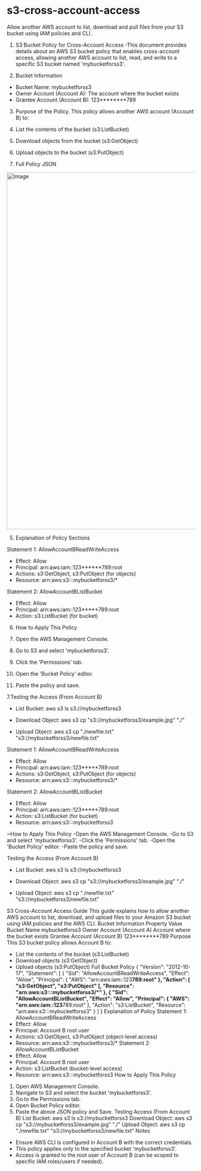 # s3-cross-account-access
Allow another AWS account to list, download and pull files from your S3 bucket using IAM policies and CLI.

1. S3 Bucket Policy for Cross-Account Access
-This document provides details about an AWS S3 bucket policy that enables cross-account access, allowing another AWS account to list, read, and write to a specific S3 bucket named 'mybucketforss3'.


2. Bucket Information
-	Bucket Name: mybucketforss3
-	Owner Account (Account A): The account where the bucket exists
-	Grantee Account (Account B): 123********789


3. Purpose of the Policy.
This policy allows another AWS account (Account B) to:
1.	List the contents of the bucket (s3:ListBucket)
2.	Download objects from the bucket (s3:GetObject)
3.	Upload objects to the bucket (s3:PutObject)


4.	Full Policy JSON
   <img width="1920" height="956" alt="Image" src="https://github.com/user-attachments/assets/9bdc9649-46f2-402f-8c58-f8aa46626ef2" />


5.	Explanation of Policy Sections

Statement 1: AllowAccountBReadWriteAccess
-	Effect: Allow
-	Principal: arn:aws:iam::123******789:root
-	Actions: s3:GetObject, s3:PutObject (for objects)
-	Resource: arn:aws:s3:::mybucketforss3/*

Statement 2: AllowAccountBListBucket
-	Effect: Allow
-	Principal: arn:aws:iam::123*****789:root
-	Action: s3:ListBucket (for bucket)
  

6.	How to Apply This Policy
   
1.	Open the AWS Management Console.
2.	Go to S3 and select 'mybucketforss3'.
3.	Click the 'Permissions' tab.
4.	Open the 'Bucket Policy' editor.
5.	Paste the policy and save.


7.Testing the Access (From Account B)
-	List Bucket:
aws s3 ls s3://mybucketforss3

-	Download Object:
aws s3 cp "s3://mybucketforss3/example.jpg" "./"

-	Upload Object:
aws s3 cp "./newfile.txt" "s3://mybucketforss3/newfile.txt"


 
Statement 1: AllowAccountBReadWriteAccess
-	Effect: Allow
-	Principal: arn:aws:iam::123*****789:root
-	Actions: s3:GetObject, s3:PutObject (for objects)
-	Resource: arn:aws:s3:::mybucketforss3/*

Statement 2: AllowAccountBListBucket
-	Effect: Allow
-	Principal: arn:aws:iam::123*****789:root
-	Action: s3:ListBucket (for bucket)
-	Resource: arn:aws:s3:::mybucketforss3


~How to Apply This Policy
-Open the AWS Management Console.
-Go to S3 and select 'mybucketforss3'.
-Click the 'Permissions' tab.
-Open the 'Bucket Policy' editor.
-Paste the policy and save.


Testing the Access (From Account B)
-	List Bucket:
aws s3 ls s3://mybucketforss3

-	Download Object:
aws s3 cp "s3://mybucketforss3/example.jpg" "./"

-	Upload Object:
aws s3 cp "./newfile.txt" "s3://mybucketforss3/newfile.txt"


S3 Cross-Account Access Guide
This guide explains how to allow another AWS account to list, download, and upload files to your Amazon S3 bucket using IAM policies and the AWS CLI.
Bucket Information
Property	Value
Bucket Name	mybucketforss3
Owner Account (Account A)	Account where the bucket exists
Grantee Account (Account B)	123********789
Purpose
This S3 bucket policy allows Account B to:
- List the contents of the bucket (s3:ListBucket)
- Download objects (s3:GetObject)
- Upload objects (s3:PutObject)
Full Bucket Policy
{
    "Version": "2012-10-17",
    "Statement": [
        {
            "Sid": "AllowAccountBReadWriteAccess",
            "Effect": "Allow",
            "Principal": {
                "AWS": "arn:aws:iam::123********789:root"
            },
            "Action": [
                "s3:GetObject",
                "s3:PutObject"
            ],
            "Resource": "arn:aws:s3:::mybucketforss3/*"
        },
        {
            "Sid": "AllowAccountBListBucket",
            "Effect": "Allow",
            "Principal": {
                "AWS": "arn:aws:iam::123********789:root"
            },
            "Action": "s3:ListBucket",
            "Resource": "arn:aws:s3:::mybucketforss3"
        }
    ]
}
Explanation of Policy
Statement 1: AllowAccountBReadWriteAccess
- Effect: Allow
- Principal: Account B root user
- Actions: s3:GetObject, s3:PutObject (object-level access)
- Resource: arn:aws:s3:::mybucketforss3/*
Statement 2: AllowAccountBListBucket
- Effect: Allow
- Principal: Account B root user
- Action: s3:ListBucket (bucket-level access)
- Resource: arn:aws:s3:::mybucketforss3
How to Apply This Policy
1. Open AWS Management Console.
2. Navigate to S3 and select the bucket 'mybucketforss3'.
3. Go to the Permissions tab.
4. Open Bucket Policy editor.
5. Paste the above JSON policy and Save.
Testing Access (From Account B)
List Bucket:
aws s3 ls s3://mybucketforss3
Download Object:
aws s3 cp "s3://mybucketforss3/example.jpg" "./"
Upload Object:
aws s3 cp "./newfile.txt" "s3://mybucketforss3/newfile.txt"
Notes
- Ensure AWS CLI is configured in Account B with the correct credentials.
- This policy applies only to the specified bucket 'mybucketforss3'.
- Access is granted to the root user of Account B (can be scoped to specific IAM roles/users if needed).
